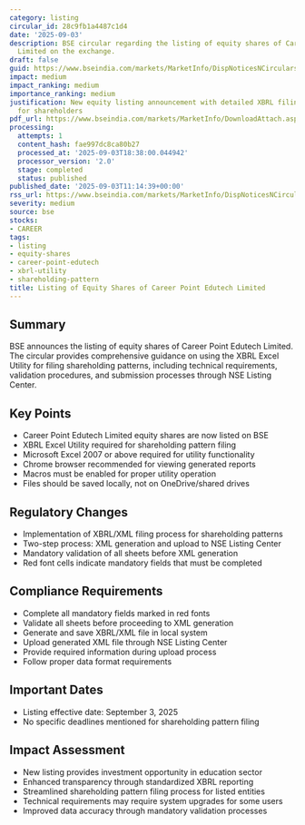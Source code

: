 ```yaml
---
category: listing
circular_id: 28c9fb1a4487c1d4
date: '2025-09-03'
description: BSE circular regarding the listing of equity shares of Career Point Edutech
  Limited on the exchange.
draft: false
guid: https://www.bseindia.com/markets/MarketInfo/DispNoticesNCirculars.aspx?Noticeid={BDCF9EA7-3010-4567-8259-A17EB746D18E}&noticeno=20250903-15&dt=09/03/2025&icount=15&totcount=53&flag=0
impact: medium
impact_ranking: medium
importance_ranking: medium
justification: New equity listing announcement with detailed XBRL filing procedures
  for shareholders
pdf_url: https://www.bseindia.com/markets/MarketInfo/DownloadAttach.aspx?id=20250903-15&attachedId=debb4433-27e4-44ea-851e-2b34ac2c051c
processing:
  attempts: 1
  content_hash: fae997dc8ca80b27
  processed_at: '2025-09-03T18:38:00.044942'
  processor_version: '2.0'
  stage: completed
  status: published
published_date: '2025-09-03T11:14:39+00:00'
rss_url: https://www.bseindia.com/markets/MarketInfo/DispNoticesNCirculars.aspx?Noticeid={BDCF9EA7-3010-4567-8259-A17EB746D18E}&noticeno=20250903-15&dt=09/03/2025&icount=15&totcount=53&flag=0
severity: medium
source: bse
stocks:
- CAREER
tags:
- listing
- equity-shares
- career-point-edutech
- xbrl-utility
- shareholding-pattern
title: Listing of Equity Shares of Career Point Edutech Limited
---
```


## Summary

BSE announces the listing of equity shares of Career Point Edutech Limited. The circular provides comprehensive guidance on using the XBRL Excel Utility for filing shareholding patterns, including technical requirements, validation procedures, and submission processes through NSE Listing Center.

## Key Points

- Career Point Edutech Limited equity shares are now listed on BSE
- XBRL Excel Utility required for shareholding pattern filing
- Microsoft Excel 2007 or above required for utility functionality
- Chrome browser recommended for viewing generated reports
- Macros must be enabled for proper utility operation
- Files should be saved locally, not on OneDrive/shared drives

## Regulatory Changes

- Implementation of XBRL/XML filing process for shareholding patterns
- Two-step process: XML generation and upload to NSE Listing Center
- Mandatory validation of all sheets before XML generation
- Red font cells indicate mandatory fields that must be completed

## Compliance Requirements

- Complete all mandatory fields marked in red fonts
- Validate all sheets before proceeding to XML generation
- Generate and save XBRL/XML file in local system
- Upload generated XML file through NSE Listing Center
- Provide required information during upload process
- Follow proper data format requirements

## Important Dates

- Listing effective date: September 3, 2025
- No specific deadlines mentioned for shareholding pattern filing

## Impact Assessment

- New listing provides investment opportunity in education sector
- Enhanced transparency through standardized XBRL reporting
- Streamlined shareholding pattern filing process for listed entities
- Technical requirements may require system upgrades for some users
- Improved data accuracy through mandatory validation processes